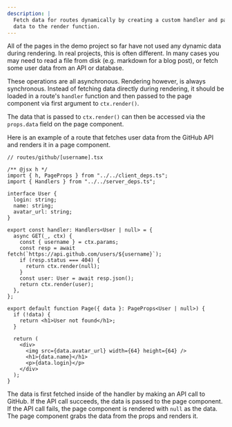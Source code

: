 ```yaml
---
description: |
  Fetch data for routes dynamically by creating a custom handler and passing
  data to the render function. 
---
```


All of the pages in the demo project so far have not used any dynamic data
during rendering. In real projects, this is often different. In many cases you
may need to read a file from disk (e.g. markdown for a blog post), or fetch some
user data from an API or database.

These operations are all asynchronous. Rendering however, is always synchronous.
Instead of fetching data directly during rendering, it should be loaded in a
route's `handler` function and then passed to the page component via first
argument to `ctx.render()`.

The data that is passed to `ctx.render()` can then be accessed via the
`props.data` field on the page component.

Here is an example of a route that fetches user data from the GitHub API and
renders it in a page component.

```tsx
// routes/github/[username].tsx

/** @jsx h */
import { h, PageProps } from "../../client_deps.ts";
import { Handlers } from "../../server_deps.ts";

interface User {
  login: string;
  name: string;
  avatar_url: string;
}

export const handler: Handlers<User | null> = {
  async GET(_, ctx) {
    const { username } = ctx.params;
    const resp = await fetch(`https://api.github.com/users/${username}`);
    if (resp.status === 404) {
      return ctx.render(null);
    }
    const user: User = await resp.json();
    return ctx.render(user);
  },
};

export default function Page({ data }: PageProps<User | null>) {
  if (!data) {
    return <h1>User not found</h1>;
  }

  return (
    <div>
      <img src={data.avatar_url} width={64} height={64} />
      <h1>{data.name}</h1>
      <p>{data.login}</p>
    </div>
  );
}
```

The data is first fetched inside of the handler by making an API call to GitHub.
If the API call succeeds, the data is passed to the page component. If the API
call fails, the page component is rendered with `null` as the data. The page
component grabs the data from the props and renders it.
